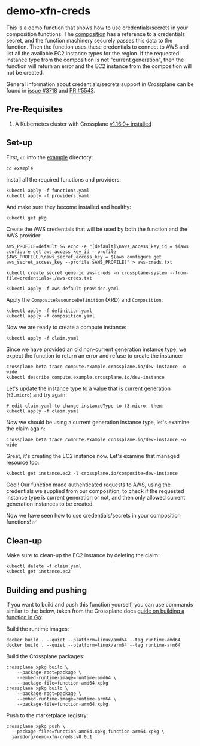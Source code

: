 # demo-xfn-creds

This is a demo function that shows how to use credentials/secrets in your
composition functions. The [composition](./example/composition.yaml) has a
reference to a credentials secret, and the function machinery securely passes
this data to the function. Then the function uses these credentials to connect
to AWS and list all the available EC2 instance types for the region. If the
requested instance type from the composition is not "current generation", then
the function will return an error and the EC2 instance from the composition will
not be created.

General information about credentials/secrets support in Crossplane can be found
in [issue #3718](https://github.com/crossplane/crossplane/issues/3718) and [PR
#5543](https://github.com/crossplane/crossplane/pull/5543).

## Pre-Requisites

1. A Kubernetes cluster with Crossplane [v1.16.0+ installed](https://docs.crossplane.io/latest/software/install/#install-crossplane)

## Set-up

First, `cd` into the [example](./example/) directory:
```
cd example
```

Install all the required functions and providers:
```
kubectl apply -f functions.yaml
kubectl apply -f providers.yaml
```

And make sure they become installed and healthy:
```
kubectl get pkg
```

Create the AWS credentials that will be used by both the function and the AWS provider:
```
AWS_PROFILE=default && echo -e "[default]\naws_access_key_id = $(aws configure get aws_access_key_id --profile $AWS_PROFILE)\naws_secret_access_key = $(aws configure get aws_secret_access_key --profile $AWS_PROFILE)" > aws-creds.txt

kubectl create secret generic aws-creds -n crossplane-system --from-file=credentials=./aws-creds.txt

kubectl apply -f aws-default-provider.yaml
```

Apply the `CompositeResourceDefinition` (XRD) and `Composition`:
```
kubectl apply -f definition.yaml
kubectl apply -f composition.yaml
```

Now we are ready to create a compute instance:
```
kubectl apply -f claim.yaml
```

Since we have provided an old non-current generation instance type, we expect the function to return an error and refuse to create the instance:
```
crossplane beta trace compute.example.crossplane.io/dev-instance -o wide
kubectl describe compute.example.crossplane.io/dev-instance
```

Let's update the instance type to a value that is current generation (`t3.micro`) and try again:
```
# edit claim.yaml to change instanceType to t3.micro, then:
kubectl apply -f claim.yaml
```

Now we should be using a current generation instance type, let's examine the claim again:
```
crossplane beta trace compute.example.crossplane.io/dev-instance -o wide
```

Great, it's creating the EC2 instance now. Let's examine that managed resource too:
```
kubectl get instance.ec2 -l crossplane.io/composite=dev-instance
```

Cool! Our function made authenticated requests to AWS, using the credentials we
supplied from our composition, to check if the requested instance type is
current generation or not, and then only allowed current generation instances to
be created.

Now we have seen how to use credentials/secrets in your composition functions! ✅

## Clean-up

Make sure to clean-up the EC2 instance by deleting the claim:
```
kubectl delete -f claim.yaml
kubectl get instance.ec2
```

## Building and pushing

If you want to build and push this function yourself, you can use commands
similar to the below, taken from the Crossplane docs [guide on building a
function in
Go](https://docs.crossplane.io/v1.16/guides/write-a-composition-function-in-go/#build-and-push-the-function-to-a-package-registry):

Build the runtime images:
```
docker build . --quiet --platform=linux/amd64 --tag runtime-amd64
docker build . --quiet --platform=linux/arm64 --tag runtime-arm64
```

Build the Crossplane packages:
```
crossplane xpkg build \
    --package-root=package \
    --embed-runtime-image=runtime-amd64 \
    --package-file=function-amd64.xpkg
crossplane xpkg build \
    --package-root=package \
    --embed-runtime-image=runtime-arm64 \
    --package-file=function-arm64.xpkg
```

Push to the marketplace registry:
```
crossplane xpkg push \
  --package-files=function-amd64.xpkg,function-arm64.xpkg \
  jaredorg/demo-xfn-creds:v0.0.1
```